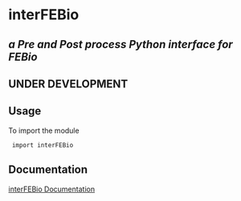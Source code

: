 # interFEBio #
## _a Pre and Post process Python interface for FEBio_
## UNDER DEVELOPMENT ##

## Usage ##
To import the module
<pre><code> import interFEBio </code></pre>

## Documentation ##

[interFEBio Documentation](https://andresutrera.github.io)
